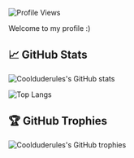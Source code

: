 ![Profile Views](https://jasonet.cc/stats/?username=coolduderules&color=blue)

Welcome to my profile :)

## 📈 GitHub Stats
![Coolduderules's GitHub stats](https://jasonet.cc/stats/?username=coolduderules&show_icons=true&theme=radical)

![Top Langs](https://jasonet.cc/stats/top-langs/?username=coolduderules&layout=compact&langs_count=8)

## 🏆 GitHub Trophies
![Coolduderules's GitHub trophies](https://github-profile-trophy.vercel.app/?username=coolduderules&theme=radical)
